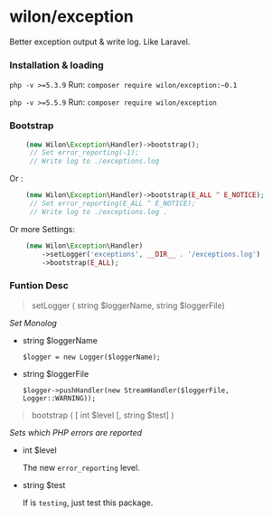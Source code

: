# wilon/exception

Better exception output & write log. Like Laravel.

### Installation & loading

`php -v >=5.3.9` Run:  `composer require wilon/exception:~0.1`

`php -v >=5.5.9` Run:  `composer require wilon/exception`

### Bootstrap

```php
    (new Wilon\Exception\Handler)->bootstrap();
     // Set error_reporting(-1);
     // Write log to ./exceptions.log
```

Or :

```php
    (new Wilon\Exception\Handler)->bootstrap(E_ALL ^ E_NOTICE);
     // Set error_reporting(E_ALL ^ E_NOTICE);
     // Write log to ./exceptions.log .
```

Or more Settings:

```php
    (new Wilon\Exception\Handler)
        ->setLogger('exceptions', __DIR__ . '/exceptions.log')
        ->bootstrap(E_ALL);
```

### Funtion Desc

>  setLogger ( string $loggerName, string $loggerFile)

*Set Monolog*

* string $loggerName

    `$logger = new Logger($loggerName);`

* string $loggerFile

    `$logger->pushHandler(new StreamHandler($loggerFile, Logger::WARNING));`

>  bootstrap (  [ int $level [, string $test] )

*Sets which PHP errors are reported*

* int $level

    The new `error_reporting` level.

* string $test

    If is `testing`, just test this package.

